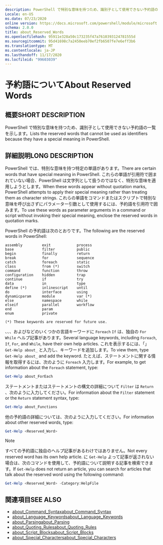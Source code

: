 ```yaml
---
description: PowerShell で特別な意味を持つため、識別子として使用できない予約語の一覧を示します。
Locale: en-US
ms.date: 07/23/2020
online version: https://docs.microsoft.com/powershell/module/microsoft.powershell.core/about/about_reserved_words?view=powershell-7.2&WT.mc_id=ps-gethelp
schema: 2.0.0
title: about_Reserved_Words
ms.openlocfilehash: 95911e328a50c173235f47a7610393124781555d
ms.sourcegitcommit: 95d41698c7a2450eeb70ef2fb6507fe7e6eff3b6
ms.translationtype: MT
ms.contentlocale: ja-JP
ms.lasthandoff: 11/17/2020
ms.locfileid: "99603039"
---
```

# <a name="about-reserved-words"></a><span data-ttu-id="c995e-103">予約語について</span><span class="sxs-lookup"><span data-stu-id="c995e-103">About Reserved Words</span></span>

## <a name="short-description"></a><span data-ttu-id="c995e-104">概要</span><span class="sxs-lookup"><span data-stu-id="c995e-104">SHORT DESCRIPTION</span></span>
<span data-ttu-id="c995e-105">PowerShell で特別な意味を持つため、識別子として使用できない予約語の一覧を示します。</span><span class="sxs-lookup"><span data-stu-id="c995e-105">Lists the reserved words that cannot be used as identifiers because they have a special meaning in PowerShell.</span></span>

## <a name="long-description"></a><span data-ttu-id="c995e-106">詳細説明</span><span class="sxs-lookup"><span data-stu-id="c995e-106">LONG DESCRIPTION</span></span>

<span data-ttu-id="c995e-107">PowerShell では、特別な意味を持つ特定の単語があります。</span><span class="sxs-lookup"><span data-stu-id="c995e-107">There are certain words that have special meaning in PowerShell.</span></span> <span data-ttu-id="c995e-108">これらの単語が引用符で囲まれていない場合、PowerShell は文字列として扱うのではなく、特別な意味を適用しようとします。</span><span class="sxs-lookup"><span data-stu-id="c995e-108">When these words appear without quotation marks, PowerShell attempts to apply their special meaning rather than treating them as character strings.</span></span> <span data-ttu-id="c995e-109">これらの単語をコマンドまたはスクリプトで特別な意味を呼び出さずにパラメーター引数として使用するには、予約語を引用符で囲みます。</span><span class="sxs-lookup"><span data-stu-id="c995e-109">To use these words as parameter arguments in a command or script without invoking their special meaning, enclose the reserved words in quotation marks.</span></span>

<span data-ttu-id="c995e-110">PowerShell の予約語は次のとおりです。</span><span class="sxs-lookup"><span data-stu-id="c995e-110">The following are the reserved words in PowerShell:</span></span>

```
assembly         exit            process
base             filter          public
begin            finally         return
break            for             sequence
catch            foreach         static
class            from (*)        switch
command          function        throw
configuration    hidden          trap
continue         if              try
data             in              type
define (*)       inlinescript    until
do               interface       using
dynamicparam     module          var (*)
else             namespace       while
elseif           parallel        workflow
end              param
enum             private

(*) These keywords are reserved for future use.
```

<span data-ttu-id="c995e-111">、、、およびなどのいくつかの言語キーワードに `Foreach` `If` は、独自の `For` `While` ヘルプ記事があります。</span><span class="sxs-lookup"><span data-stu-id="c995e-111">Several language keywords, including `Foreach`, `If`, `For`, and `While`, have their own help articles.</span></span> <span data-ttu-id="c995e-112">これを表示するには、「」 `Get-Help about_` と入力し、キーワードを追加します。</span><span class="sxs-lookup"><span data-stu-id="c995e-112">To view them, type `Get-Help about_` and add the keyword.</span></span> <span data-ttu-id="c995e-113">たとえば、ステートメントに関する情報を取得するには、次のように `Foreach` 入力します。</span><span class="sxs-lookup"><span data-stu-id="c995e-113">For example, to get information about the `Foreach` statement, type:</span></span>

```powershell
Get-Help about_ForEach
```

<span data-ttu-id="c995e-114">ステートメントまたはステートメントの構文の詳細について `Filter` は `Return` 、次のように入力してください。</span><span class="sxs-lookup"><span data-stu-id="c995e-114">For information about the `Filter` statement or the `Return` statement syntax, type:</span></span>

```powershell
Get-Help about_Functions
```

<span data-ttu-id="c995e-115">他の予約語の詳細については、次のように入力してください。</span><span class="sxs-lookup"><span data-stu-id="c995e-115">For information about other reserved words, type:</span></span>

```powershell
Get-Help <Reserved_Word>
```

> [!NOTE]
> <span data-ttu-id="c995e-116">すべての予約語に独自のヘルプ記事があるわけではありません。</span><span class="sxs-lookup"><span data-stu-id="c995e-116">Not every reserved word has its own help article.</span></span> <span data-ttu-id="c995e-117">に `Get-Help` よって記事が返されない場合は、次のコマンドを使用して、予約語について説明する記事を検索できます。</span><span class="sxs-lookup"><span data-stu-id="c995e-117">If `Get-Help` does not return an article, you can search for articles that talk about the reserved word using the following command:</span></span>
>
> ```powershell
> Get-Help <Reserved_Word> -Category:HelpFile
> ```

## <a name="see-also"></a><span data-ttu-id="c995e-118">関連項目</span><span class="sxs-lookup"><span data-stu-id="c995e-118">SEE ALSO</span></span>

- [<span data-ttu-id="c995e-119">about_Command_Syntax</span><span class="sxs-lookup"><span data-stu-id="c995e-119">about_Command_Syntax</span></span>](about_Command_Syntax.md)
- [<span data-ttu-id="c995e-120">about_Language_Keywords</span><span class="sxs-lookup"><span data-stu-id="c995e-120">about_Language_Keywords</span></span>](about_Language_Keywords.md)
- [<span data-ttu-id="c995e-121">about_Parsing</span><span class="sxs-lookup"><span data-stu-id="c995e-121">about_Parsing</span></span>](about_Parsing.md)
- [<span data-ttu-id="c995e-122">about_Quoting_Rules</span><span class="sxs-lookup"><span data-stu-id="c995e-122">about_Quoting_Rules</span></span>](about_Quoting_Rules.md)
- [<span data-ttu-id="c995e-123">about_Script_Blocks</span><span class="sxs-lookup"><span data-stu-id="c995e-123">about_Script_Blocks</span></span>](about_Script_Blocks.md)
- [<span data-ttu-id="c995e-124">about_Special_Characters</span><span class="sxs-lookup"><span data-stu-id="c995e-124">about_Special_Characters</span></span>](about_Special_Characters.md)
